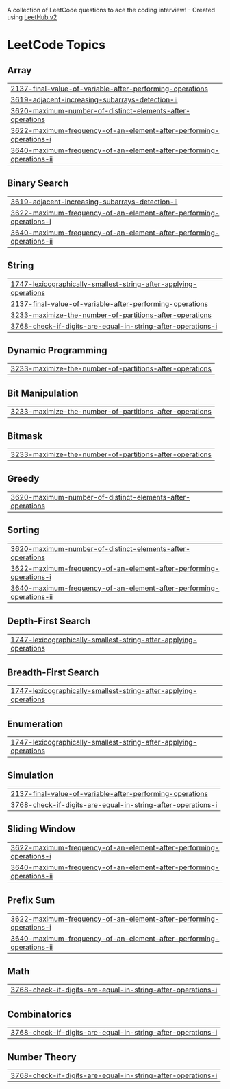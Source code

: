 A collection of LeetCode questions to ace the coding interview! - Created using [LeetHub v2](https://github.com/arunbhardwaj/LeetHub-2.0)
<!---LeetCode Topics Start-->
# LeetCode Topics
## Array
|  |
| ------- |
| [2137-final-value-of-variable-after-performing-operations](https://github.com/Rajkumar-180/-Leetcode-Problems/tree/master/2137-final-value-of-variable-after-performing-operations) |
| [3619-adjacent-increasing-subarrays-detection-ii](https://github.com/Rajkumar-180/-Leetcode-Problems/tree/master/3619-adjacent-increasing-subarrays-detection-ii) |
| [3620-maximum-number-of-distinct-elements-after-operations](https://github.com/Rajkumar-180/-Leetcode-Problems/tree/master/3620-maximum-number-of-distinct-elements-after-operations) |
| [3622-maximum-frequency-of-an-element-after-performing-operations-i](https://github.com/Rajkumar-180/-Leetcode-Problems/tree/master/3622-maximum-frequency-of-an-element-after-performing-operations-i) |
| [3640-maximum-frequency-of-an-element-after-performing-operations-ii](https://github.com/Rajkumar-180/-Leetcode-Problems/tree/master/3640-maximum-frequency-of-an-element-after-performing-operations-ii) |
## Binary Search
|  |
| ------- |
| [3619-adjacent-increasing-subarrays-detection-ii](https://github.com/Rajkumar-180/-Leetcode-Problems/tree/master/3619-adjacent-increasing-subarrays-detection-ii) |
| [3622-maximum-frequency-of-an-element-after-performing-operations-i](https://github.com/Rajkumar-180/-Leetcode-Problems/tree/master/3622-maximum-frequency-of-an-element-after-performing-operations-i) |
| [3640-maximum-frequency-of-an-element-after-performing-operations-ii](https://github.com/Rajkumar-180/-Leetcode-Problems/tree/master/3640-maximum-frequency-of-an-element-after-performing-operations-ii) |
## String
|  |
| ------- |
| [1747-lexicographically-smallest-string-after-applying-operations](https://github.com/Rajkumar-180/-Leetcode-Problems/tree/master/1747-lexicographically-smallest-string-after-applying-operations) |
| [2137-final-value-of-variable-after-performing-operations](https://github.com/Rajkumar-180/-Leetcode-Problems/tree/master/2137-final-value-of-variable-after-performing-operations) |
| [3233-maximize-the-number-of-partitions-after-operations](https://github.com/Rajkumar-180/-Leetcode-Problems/tree/master/3233-maximize-the-number-of-partitions-after-operations) |
| [3768-check-if-digits-are-equal-in-string-after-operations-i](https://github.com/Rajkumar-180/-Leetcode-Problems/tree/master/3768-check-if-digits-are-equal-in-string-after-operations-i) |
## Dynamic Programming
|  |
| ------- |
| [3233-maximize-the-number-of-partitions-after-operations](https://github.com/Rajkumar-180/-Leetcode-Problems/tree/master/3233-maximize-the-number-of-partitions-after-operations) |
## Bit Manipulation
|  |
| ------- |
| [3233-maximize-the-number-of-partitions-after-operations](https://github.com/Rajkumar-180/-Leetcode-Problems/tree/master/3233-maximize-the-number-of-partitions-after-operations) |
## Bitmask
|  |
| ------- |
| [3233-maximize-the-number-of-partitions-after-operations](https://github.com/Rajkumar-180/-Leetcode-Problems/tree/master/3233-maximize-the-number-of-partitions-after-operations) |
## Greedy
|  |
| ------- |
| [3620-maximum-number-of-distinct-elements-after-operations](https://github.com/Rajkumar-180/-Leetcode-Problems/tree/master/3620-maximum-number-of-distinct-elements-after-operations) |
## Sorting
|  |
| ------- |
| [3620-maximum-number-of-distinct-elements-after-operations](https://github.com/Rajkumar-180/-Leetcode-Problems/tree/master/3620-maximum-number-of-distinct-elements-after-operations) |
| [3622-maximum-frequency-of-an-element-after-performing-operations-i](https://github.com/Rajkumar-180/-Leetcode-Problems/tree/master/3622-maximum-frequency-of-an-element-after-performing-operations-i) |
| [3640-maximum-frequency-of-an-element-after-performing-operations-ii](https://github.com/Rajkumar-180/-Leetcode-Problems/tree/master/3640-maximum-frequency-of-an-element-after-performing-operations-ii) |
## Depth-First Search
|  |
| ------- |
| [1747-lexicographically-smallest-string-after-applying-operations](https://github.com/Rajkumar-180/-Leetcode-Problems/tree/master/1747-lexicographically-smallest-string-after-applying-operations) |
## Breadth-First Search
|  |
| ------- |
| [1747-lexicographically-smallest-string-after-applying-operations](https://github.com/Rajkumar-180/-Leetcode-Problems/tree/master/1747-lexicographically-smallest-string-after-applying-operations) |
## Enumeration
|  |
| ------- |
| [1747-lexicographically-smallest-string-after-applying-operations](https://github.com/Rajkumar-180/-Leetcode-Problems/tree/master/1747-lexicographically-smallest-string-after-applying-operations) |
## Simulation
|  |
| ------- |
| [2137-final-value-of-variable-after-performing-operations](https://github.com/Rajkumar-180/-Leetcode-Problems/tree/master/2137-final-value-of-variable-after-performing-operations) |
| [3768-check-if-digits-are-equal-in-string-after-operations-i](https://github.com/Rajkumar-180/-Leetcode-Problems/tree/master/3768-check-if-digits-are-equal-in-string-after-operations-i) |
## Sliding Window
|  |
| ------- |
| [3622-maximum-frequency-of-an-element-after-performing-operations-i](https://github.com/Rajkumar-180/-Leetcode-Problems/tree/master/3622-maximum-frequency-of-an-element-after-performing-operations-i) |
| [3640-maximum-frequency-of-an-element-after-performing-operations-ii](https://github.com/Rajkumar-180/-Leetcode-Problems/tree/master/3640-maximum-frequency-of-an-element-after-performing-operations-ii) |
## Prefix Sum
|  |
| ------- |
| [3622-maximum-frequency-of-an-element-after-performing-operations-i](https://github.com/Rajkumar-180/-Leetcode-Problems/tree/master/3622-maximum-frequency-of-an-element-after-performing-operations-i) |
| [3640-maximum-frequency-of-an-element-after-performing-operations-ii](https://github.com/Rajkumar-180/-Leetcode-Problems/tree/master/3640-maximum-frequency-of-an-element-after-performing-operations-ii) |
## Math
|  |
| ------- |
| [3768-check-if-digits-are-equal-in-string-after-operations-i](https://github.com/Rajkumar-180/-Leetcode-Problems/tree/master/3768-check-if-digits-are-equal-in-string-after-operations-i) |
## Combinatorics
|  |
| ------- |
| [3768-check-if-digits-are-equal-in-string-after-operations-i](https://github.com/Rajkumar-180/-Leetcode-Problems/tree/master/3768-check-if-digits-are-equal-in-string-after-operations-i) |
## Number Theory
|  |
| ------- |
| [3768-check-if-digits-are-equal-in-string-after-operations-i](https://github.com/Rajkumar-180/-Leetcode-Problems/tree/master/3768-check-if-digits-are-equal-in-string-after-operations-i) |
<!---LeetCode Topics End-->